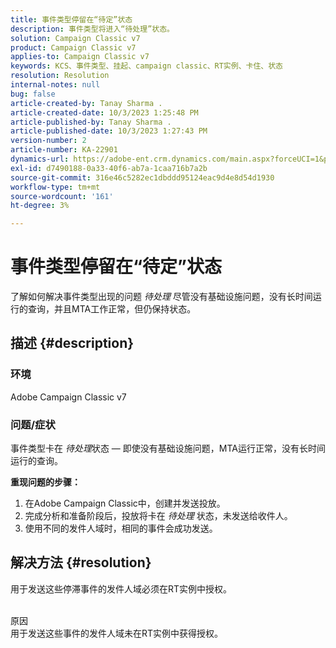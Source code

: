 ```yaml
---
title: 事件类型停留在“待定”状态
description: 事件类型将进入“待处理”状态。
solution: Campaign Classic v7
product: Campaign Classic v7
applies-to: Campaign Classic v7
keywords: KCS、事件类型、挂起、campaign classic、RT实例、卡住、状态
resolution: Resolution
internal-notes: null
bug: false
article-created-by: Tanay Sharma .
article-created-date: 10/3/2023 1:25:48 PM
article-published-by: Tanay Sharma .
article-published-date: 10/3/2023 1:27:43 PM
version-number: 2
article-number: KA-22901
dynamics-url: https://adobe-ent.crm.dynamics.com/main.aspx?forceUCI=1&pagetype=entityrecord&etn=knowledgearticle&id=27004d5b-f061-ee11-be6e-6045bd006793
exl-id: d7490188-0a33-40f6-ab7a-1caa716b7a2b
source-git-commit: 316e46c5282ec1dbddd95124eac9d4e8d54d1930
workflow-type: tm+mt
source-wordcount: '161'
ht-degree: 3%

---
```


# 事件类型停留在“待定”状态


了解如何解决事件类型出现的问题 *待处理* 尽管没有基础设施问题，没有长时间运行的查询，并且MTA工作正常，但仍保持状态。

## 描述 {#description}


### 环境

Adobe Campaign Classic v7



### 问题/症状

事件类型卡在 *待处理*&#x200B;状态 — 即使没有基础设施问题，MTA运行正常，没有长时间运行的查询。

<b>重现问题的步骤：</b>

1. 在Adobe Campaign Classic中，创建并发送投放。
2. 完成分析和准备阶段后，投放将卡在 *待处理* 状态，未发送给收件人。
3. 使用不同的发件人域时，相同的事件会成功发送。



## 解决方法 {#resolution}


用于发送这些停滞事件的发件人域必须在RT实例中授权。


<br>原因<br>
用于发送这些事件的发件人域未在RT实例中获得授权。
